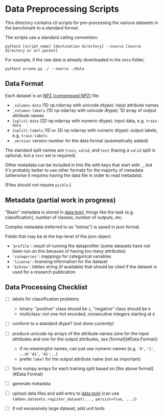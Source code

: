 # Data Preprocessing Scripts

This directory contains cli scripts for pre-processing the various datasets in the benchmark to a standard format.

The scripts use a standard calling convention:
```shell
python3 [script name] [destination directory] --source [source directory or url parent] 
```

For example, if the raw data is already downloaded in the `data` folder,
```shell
python3 arcene.py ./ --source ./data
```

## Data Format
Each dataset is an [NPZ (compressed NPZ)](https://numpy.org/doc/stable/reference/generated/numpy.lib.format.html#module-numpy.lib.format) file.
- `_columns-data` (1D np.ndarray with unicode dtype): input attribute names
- `_columns-labels` (1D np.ndarray with unicode dtype): 1D array of output attribute names
- `{split}-data` (2D np.ndarray with numeric dtype): input data, e.g. `train-data`
- `{split}-labels` (1D or 2D np.ndarray with numeric dtype): output labels, e.g. `train-labels`
- `_version`: version number for the data format (automatically added)

The standard split names are `train`, `valid`, and `test` (having a `valid` split is optional, but a `test` set is required).

Other metadata can be included in this file with keys that start with `_`, but it's probably better to use other formats for the majority of metadata (otherwise it requires having the data file in order to read metadata).

(Files should *not* require `pickle`.)

## Metadata (partial work in progress)
"Basic" metadata is stored in [data.toml](/python/src/tabben/datasets/data.toml), things like the task (e.g. classification), number of classes, number of outputs, etc.

Complex metadata (referred to as "extras") is saved in json format.

Fields that may be at the top-level of the json object:
- '`profile'`: result of running the dataprofiler (some datasets have not been run on this because of having too many attributes)
- `'categories'`: mappings for categorical variables
- `'license'`: licensing information for the dataset
- `'bibtex'`: bibtex string (if available) that should be cited if the dataset is used for a research publication

## Data Processing Checklist
- [ ] labels for classification problems
  - binary: "positive" class should be `1`, "negative" class should be `0`
  - multiclass: *not* one-hot encoded, consecutive integers starting at `0`
- [ ] conform to a standard dtype? (not done currently)
- [ ] produce unicode np arrays of the attribute names (one for the input attributes and one for the output attributes, see [format](#Data Format))
  - if no meaningful names, can just use numeric names (e.g. `'0'`, `'1'`, ... or `'A1'`, `'A2'`, ...)
  - prefer `label` for the output attribute name (not as important)
- [ ] form numpy arrays for each training split based on [the above format](#Data Format)
- [ ] generate metadata
- [ ] upload data files and add entry to [data.toml](/python/src/tabben/datasets/data.toml) (can use `tabben.datasets.register_dataset(..., persist=True, ...)`)
- [ ] if not excessively large dataset, add unit tests

